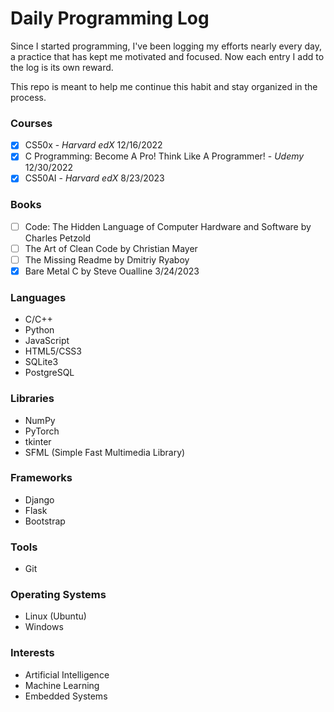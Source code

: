 # Daily Programming Log
Since I started programming, I've been logging my efforts
nearly every day, a practice that has kept me motivated
and focused. Now each entry I add to the log is its own reward.

This repo is meant to help me continue this habit and stay
organized in the process.

### Courses
- [x] CS50x - _Harvard edX_ 12/16/2022
- [x] C Programming: Become A Pro! Think Like A Programmer! - _Udemy_ 12/30/2022
- [x] CS50AI - _Harvard edX_ 8/23/2023

### Books
- [ ] Code: The Hidden Language of Computer Hardware and Software by Charles Petzold
- [ ] The Art of Clean Code by Christian Mayer
- [ ] The Missing Readme by Dmitriy Ryaboy
- [x] Bare Metal C by Steve Oualline 3/24/2023

### Languages
- C/C++
- Python
- JavaScript
- HTML5/CSS3
- SQLite3
- PostgreSQL

### Libraries
- NumPy
- PyTorch
- tkinter
- SFML (Simple Fast Multimedia Library) 

### Frameworks 
- Django
- Flask
- Bootstrap

### Tools 
- Git

### Operating Systems 
- Linux (Ubuntu)
- Windows

### Interests
- Artificial Intelligence
- Machine Learning
- Embedded Systems
